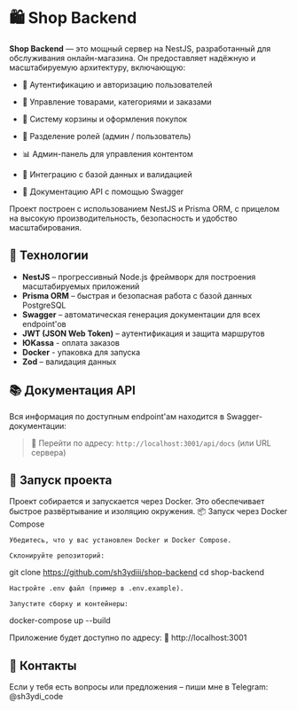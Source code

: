 # 🛍️ Shop Backend

**Shop Backend** — это мощный сервер на NestJS, разработанный для обслуживания онлайн-магазина. Он предоставляет надёжную и масштабируемую архитектуру, включающую:

- 🔐 Аутентификацию и авторизацию пользователей

- 🎁 Управление товарами, категориями и заказами

- 🧾 Систему корзины и оформления покупок

- 👤 Разделение ролей (админ / пользователь)

- 📊 Админ-панель для управления контентом

- 📂 Интеграцию с базой данных и валидацией

- 📘 Документацию API с помощью Swagger

Проект построен с использованием NestJS и Prisma ORM, с прицелом на высокую производительность, безопасность и удобство масштабирования.

## 🚀 Технологии

- **NestJS** – прогрессивный Node.js фреймворк для построения масштабируемых приложений
- **Prisma ORM** – быстрая и безопасная работа с базой данных PostgreSQL
- **Swagger** – автоматическая генерация документации для всех endpoint'ов
- **JWT (JSON Web Token)** – аутентификация и защита маршрутов
- **ЮKassa** - оплата заказов
- **Docker** - упаковка для запуска
- **Zod** – валидация данных


## 📚 Документация API

Вся информация по доступным endpoint'ам находится в Swagger-документации:

> 🔗 Перейти по адресу: `http://localhost:3001/api/docs` (или URL сервера)


## 🚀 Запуск проекта

Проект собирается и запускается через Docker. Это обеспечивает быстрое развёртывание и изоляцию окружения.
📦 Запуск через Docker Compose

    Убедитесь, что у вас установлен Docker и Docker Compose.

    Склонируйте репозиторий:

git clone https://github.com/sh3ydiii/shop-backend
cd shop-backend

    Настройте .env файл (пример в .env.example).

    Запустите сборку и контейнеры:

docker-compose up --build

Приложение будет доступно по адресу:
📍 http://localhost:3001

## 💬 Контакты

Если у тебя есть вопросы или предложения – пиши мне в Telegram: @sh3ydi_code
